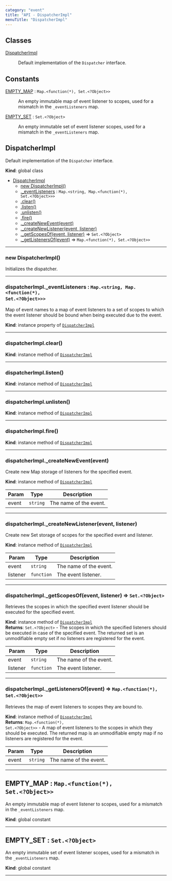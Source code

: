 ```yaml
---
category: "event"
title: "API - DispatcherImpl"
menuTitle: "DispatcherImpl"
---
```


## Classes

<dl>
<dt><a href="#DispatcherImpl">DispatcherImpl</a></dt>
<dd><p>Default implementation of the <code>Dispatcher</code> interface.</p>
</dd>
</dl>

## Constants

<dl>
<dt><a href="#EMPTY_MAP">EMPTY_MAP</a> : <code>Map.&lt;function(*), Set.&lt;?Object&gt;&gt;</code></dt>
<dd><p>An empty immutable map of event listener to scopes, used for a mismatch in
the <code>_eventListeners</code> map.</p>
</dd>
<dt><a href="#EMPTY_SET">EMPTY_SET</a> : <code>Set.&lt;?Object&gt;</code></dt>
<dd><p>An empty immutable set of event listener scopes, used for a mismatch in the
<code>_eventListeners</code> map.</p>
</dd>
</dl>

## DispatcherImpl&nbsp;<a name="DispatcherImpl" href="https://github.com/seznam/ima/blob/v17.11.3/packages/core/src/event/DispatcherImpl.js#L25" target="_blank"><span class="icon"><i class="fas fa-external-link-alt fa-xs"></i></span></a>
Default implementation of the <code>Dispatcher</code> interface.

**Kind**: global class  

* [DispatcherImpl](#DispatcherImpl)
    * [new DispatcherImpl()](#new_DispatcherImpl_new)
    * [._eventListeners](#DispatcherImpl+_eventListeners) : <code>Map.&lt;string, Map.&lt;function(\*), Set.&lt;?Object&gt;&gt;&gt;</code>
    * [.clear()](#DispatcherImpl+clear)
    * [.listen()](#DispatcherImpl+listen)
    * [.unlisten()](#DispatcherImpl+unlisten)
    * [.fire()](#DispatcherImpl+fire)
    * [._createNewEvent(event)](#DispatcherImpl+_createNewEvent)
    * [._createNewListener(event, listener)](#DispatcherImpl+_createNewListener)
    * [._getScopesOf(event, listener)](#DispatcherImpl+_getScopesOf) ⇒ <code>Set.&lt;?Object&gt;</code>
    * [._getListenersOf(event)](#DispatcherImpl+_getListenersOf) ⇒ <code>Map.&lt;function(\*), Set.&lt;?Object&gt;&gt;</code>


* * *

### new DispatcherImpl()&nbsp;<a name="new_DispatcherImpl_new"></a>
Initializes the dispatcher.


* * *

### dispatcherImpl.\_eventListeners : <code>Map.&lt;string, Map.&lt;function(\*), Set.&lt;?Object&gt;&gt;&gt;</code>&nbsp;<a name="DispatcherImpl+_eventListeners" href="https://github.com/seznam/ima/blob/v17.11.3/packages/core/src/event/DispatcherImpl.js#L43" target="_blank"><span class="icon"><i class="fas fa-external-link-alt fa-xs"></i></span></a>
Map of event names to a map of event listeners to a set of scopes to
which the event listener should be bound when being executed due to
the event.

**Kind**: instance property of [<code>DispatcherImpl</code>](#DispatcherImpl)  

* * *

### dispatcherImpl.clear()&nbsp;<a name="DispatcherImpl+clear" href="https://github.com/seznam/ima/blob/v17.11.3/packages/core/src/event/DispatcherImpl.js#L49" target="_blank"><span class="icon"><i class="fas fa-external-link-alt fa-xs"></i></span></a>
**Kind**: instance method of [<code>DispatcherImpl</code>](#DispatcherImpl)  

* * *

### dispatcherImpl.listen()&nbsp;<a name="DispatcherImpl+listen" href="https://github.com/seznam/ima/blob/v17.11.3/packages/core/src/event/DispatcherImpl.js#L58" target="_blank"><span class="icon"><i class="fas fa-external-link-alt fa-xs"></i></span></a>
**Kind**: instance method of [<code>DispatcherImpl</code>](#DispatcherImpl)  

* * *

### dispatcherImpl.unlisten()&nbsp;<a name="DispatcherImpl+unlisten" href="https://github.com/seznam/ima/blob/v17.11.3/packages/core/src/event/DispatcherImpl.js#L83" target="_blank"><span class="icon"><i class="fas fa-external-link-alt fa-xs"></i></span></a>
**Kind**: instance method of [<code>DispatcherImpl</code>](#DispatcherImpl)  

* * *

### dispatcherImpl.fire()&nbsp;<a name="DispatcherImpl+fire" href="https://github.com/seznam/ima/blob/v17.11.3/packages/core/src/event/DispatcherImpl.js#L118" target="_blank"><span class="icon"><i class="fas fa-external-link-alt fa-xs"></i></span></a>
**Kind**: instance method of [<code>DispatcherImpl</code>](#DispatcherImpl)  

* * *

### dispatcherImpl.\_createNewEvent(event)&nbsp;<a name="DispatcherImpl+_createNewEvent" href="https://github.com/seznam/ima/blob/v17.11.3/packages/core/src/event/DispatcherImpl.js#L145" target="_blank"><span class="icon"><i class="fas fa-external-link-alt fa-xs"></i></span></a>
Create new Map storage of listeners for the specified event.

**Kind**: instance method of [<code>DispatcherImpl</code>](#DispatcherImpl)  

| Param | Type | Description |
| --- | --- | --- |
| event | <code>string</code> | The name of the event. |


* * *

### dispatcherImpl.\_createNewListener(event, listener)&nbsp;<a name="DispatcherImpl+_createNewListener" href="https://github.com/seznam/ima/blob/v17.11.3/packages/core/src/event/DispatcherImpl.js#L156" target="_blank"><span class="icon"><i class="fas fa-external-link-alt fa-xs"></i></span></a>
Create new Set storage of scopes for the specified event and listener.

**Kind**: instance method of [<code>DispatcherImpl</code>](#DispatcherImpl)  

| Param | Type | Description |
| --- | --- | --- |
| event | <code>string</code> | The name of the event. |
| listener | <code>function</code> | The event listener. |


* * *

### dispatcherImpl.\_getScopesOf(event, listener) ⇒ <code>Set.&lt;?Object&gt;</code>&nbsp;<a name="DispatcherImpl+_getScopesOf" href="https://github.com/seznam/ima/blob/v17.11.3/packages/core/src/event/DispatcherImpl.js#L172" target="_blank"><span class="icon"><i class="fas fa-external-link-alt fa-xs"></i></span></a>
Retrieves the scopes in which the specified event listener should be
executed for the specified event.

**Kind**: instance method of [<code>DispatcherImpl</code>](#DispatcherImpl)  
**Returns**: <code>Set.&lt;?Object&gt;</code> - The scopes in which the specified listeners
        should be executed in case of the specified event. The returned
        set is an unmodifiable empty set if no listeners are registered
        for the event.  

| Param | Type | Description |
| --- | --- | --- |
| event | <code>string</code> | The name of the event. |
| listener | <code>function</code> | The event listener. |


* * *

### dispatcherImpl.\_getListenersOf(event) ⇒ <code>Map.&lt;function(\*), Set.&lt;?Object&gt;&gt;</code>&nbsp;<a name="DispatcherImpl+_getListenersOf" href="https://github.com/seznam/ima/blob/v17.11.3/packages/core/src/event/DispatcherImpl.js#L191" target="_blank"><span class="icon"><i class="fas fa-external-link-alt fa-xs"></i></span></a>
Retrieves the map of event listeners to scopes they are bound to.

**Kind**: instance method of [<code>DispatcherImpl</code>](#DispatcherImpl)  
**Returns**: <code>Map.&lt;function(\*), Set.&lt;?Object&gt;&gt;</code> - A map of event listeners to the
        scopes in which they should be executed. The returned map is an
        unmodifiable empty map if no listeners are registered for the
        event.  

| Param | Type | Description |
| --- | --- | --- |
| event | <code>string</code> | The name of the event. |


* * *

## EMPTY\_MAP : <code>Map.&lt;function(\*), Set.&lt;?Object&gt;&gt;</code>&nbsp;<a name="EMPTY_MAP" href="https://github.com/seznam/ima/blob/v17.11.3/packages/core/src/event/DispatcherImpl.js#L11" target="_blank"><span class="icon"><i class="fas fa-external-link-alt fa-xs"></i></span></a>
An empty immutable map of event listener to scopes, used for a mismatch in
the <code>_eventListeners</code> map.

**Kind**: global constant  

* * *

## EMPTY\_SET : <code>Set.&lt;?Object&gt;</code>&nbsp;<a name="EMPTY_SET" href="https://github.com/seznam/ima/blob/v17.11.3/packages/core/src/event/DispatcherImpl.js#L20" target="_blank"><span class="icon"><i class="fas fa-external-link-alt fa-xs"></i></span></a>
An empty immutable set of event listener scopes, used for a mismatch in the
<code>_eventListeners</code> map.

**Kind**: global constant  

* * *

